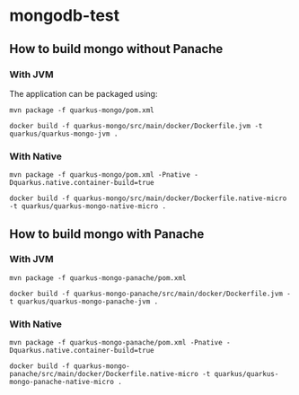 # mongodb-test


## How to build mongo without Panache


### With JVM
The application can be packaged using:
```shell script
mvn package -f quarkus-mongo/pom.xml
```

```shell script
docker build -f quarkus-mongo/src/main/docker/Dockerfile.jvm -t quarkus/quarkus-mongo-jvm .
`````

### With Native
```shell script
mvn package -f quarkus-mongo/pom.xml -Pnative -Dquarkus.native.container-build=true
```

```shell script
docker build -f quarkus-mongo/src/main/docker/Dockerfile.native-micro -t quarkus/quarkus-mongo-native-micro .
`````

## How to build mongo with Panache

### With JVM

```shell script
mvn package -f quarkus-mongo-panache/pom.xml
```

```shell script
docker build -f quarkus-mongo-panache/src/main/docker/Dockerfile.jvm -t quarkus/quarkus-mongo-panache-jvm .
```

### With Native
```shell script
mvn package -f quarkus-mongo-panache/pom.xml -Pnative -Dquarkus.native.container-build=true
```

```shell script
docker build -f quarkus-mongo-panache/src/main/docker/Dockerfile.native-micro -t quarkus/quarkus-mongo-panache-native-micro .
`````
